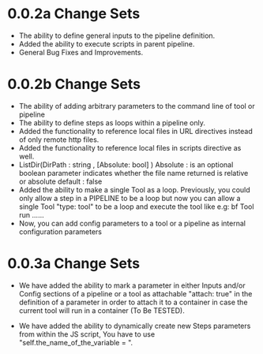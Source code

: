 # 0.0.2a Change Sets 
- The ability to define general inputs to the pipeline definition.
- Added the ability to execute scripts in parent pipeline.
- General Bug Fixes and Improvements.

# 0.0.2b Change Sets
- The ability of adding arbitrary parameters to the command line of tool or pipeline
- The ability to define steps as loops within a pipeline only.
- Added the functionality to reference local files in URL directives instead of only remote http files.
- Added the functionality to reference local files in scripts directive as well.
- ListDir(DirPath : string , [Absolute: bool] )
  Absolute : is an optional boolean parameter indicates whether the file name returned is relative or absolute
  default : false
- Added the ability to make a single Tool as a loop. Previously,
 you could only allow a step in a PIPELINE to be a loop but now you 
 can allow a single Tool "type: tool" to be a loop and execute the tool like
 e.g: bf Tool run ......
- Now, you can add config parameters to a tool or a pipeline as internal configuration parameters

# 0.0.3a Change Sets

- We have added the ability to mark a parameter in either Inputs and/or Config sections of a pipeline or a tool
 as attachable "attach: true" in the definition of a parameter in order to attach it to a container in case 
 the current tool will run in a container (To Be TESTED).
 
- We have added the ability to dynamically create new Steps parameters from within the JS script, 
You have to use "self.the_name_of_the_variable = <Some Value> ".

